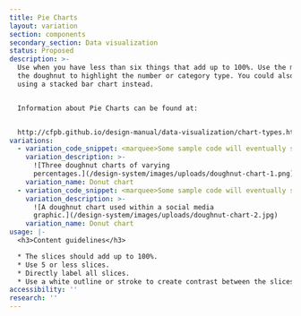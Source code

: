 ```yaml
---
title: Pie Charts
layout: variation
section: components
secondary_section: Data visualization
status: Proposed
description: >-
  Use when you have less than six things that add up to 100%. Use the middle of
  the doughnut to highlight the number or category type. You could also consider
  using a stacked bar chart instead.


  Information about Pie Charts can be found at:


  http://cfpb.github.io/design-manual/data-visualization/chart-types.html#pie-or-doughnut-charts
variations:
  - variation_code_snippet: <marquee>Some sample code will eventually show up here.</marquee>
    variation_description: >-
      ![Three doughnut charts of varying
      percentages.](/design-system/images/uploads/doughnut-chart-1.png)
    variation_name: Donut chart
  - variation_code_snippet: <marquee>Some sample code will eventually show up here.</marquee>
    variation_description: >-
      ![A doughnut chart used within a social media
      graphic.](/design-system/images/uploads/doughnut-chart-2.jpg)
    variation_name: Donut chart
usage: |-
  <h3>Content guidelines</h3>

  * The slices should add up to 100%.
  * Use 5 or less slices.
  * Directly label all slices.
  * Use a white outline or stroke to create contrast between the slices.
accessibility: ''
research: ''
---
```

